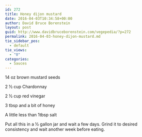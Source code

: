 ```yaml
---
id: 272
title: Honey dijon mustard
date: 2016-04-03T10:34:58+00:00
author: David Bruce Borenstein
layout: post
guid: http://www.davidbruceborenstein.com/vegepedia/?p=272
permalink: 2016-04-03-honey-dijon-mustard.md
tie_sidebar_pos:
  - default
tie_views:
  - "0"
categories:
  - Sauces
---
```

14 oz brown mustard seeds

2 ½ cup Chardonnay

2 ½ cup red vinegar

3 tbsp and a bit of honey

A little less than 1tbsp salt

Put all this in a ½ gallon jar and wait a few days. Grind it to desired consistency and wait another week before eating.